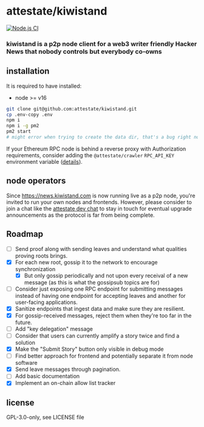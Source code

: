 # attestate/kiwistand

[![Node.js CI](https://github.com/attestate/kiwistand/actions/workflows/node.js.yml/badge.svg)](https://github.com/attestate/kiwistand/actions/workflows/node.js.yml)

### kiwistand is a p2p node client for a web3 writer friendly Hacker News that nobody controls but everybody co-owns

## installation

It is required to have installed:

- node >= v16

```bash
git clone git@github.com:attestate/kiwistand.git
cp .env-copy .env
npm i
npm i -g pm2
pm2 start
# might error when trying to create the data dir, that's a bug right now, just run it again
```

If your Ethereum RPC node is behind a reverse proxy with Authorization
requirements, consider adding the `@attestate/crawler` `RPC_API_KEY`
environment variable
([details](https://attestate.com/crawler/main/configuration.html#environment-variables)).

## node operators

Since https://news.kiwistand.com is now running live as a p2p node, you're
invited to run your own nodes and frontends. However, please consider to join a
chat like the [attestate dev chat](https://t.me/attestate) to stay in touch for
eventual upgrade announcements as the protocol is far from being complete.

## Roadmap

- [ ] Send proof along with sending leaves and understand what qualities
  proving roots brings.
- [x] For each new root, gossip it to the network to encourage synchronization
  - [x] But only gossip periodically and not upon every receival of a new
    message (as this is what the gossipsub topics are for)
- [ ] Consider just exposing one RPC endpoint for submitting messages instead
  of having one endpoint for accepting leaves and another for user-facing
  applications.
- [x] Sanitize endpoints that ingest data and make sure they are resilient.
- [x] For gossip-received messages, reject them when they're too far in the
  future.
- [ ] Add "key delegation" message
- [ ] Consider that users can currently amplify a story twice and find a
  solution
- [x] Make the "Submit Story" button only visible in debug mode
- [ ] Find better approach for frontend and potentially separate it from node
  software
- [x] Send leave messages through pagination.
- [ ] Add basic documentation
- [x] Implement an on-chain allow list tracker

## license

GPL-3.0-only, see LICENSE file
